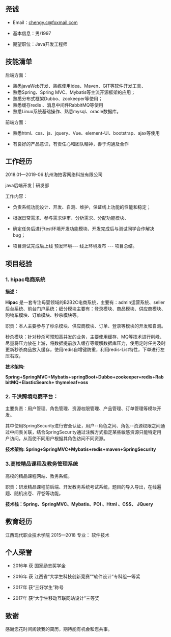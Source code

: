 ## 尧诚

- Email：[chengy.c@foxmail.com](mailto:chengy.c@foxmail.com)

- 基本信息：男/1997

- 期望职位：Java开发工程师

  


## **技能清单**

后端方面：

- 熟悉javaWeb开发、熟练使用idea、Maven、GIT等软件开发工具、
- 熟悉Spring、Spring MVC、Mybatis等主流开源框架的应用；
- 熟悉分布式框架Dubbo、zookeeper等使用；
- 熟悉缓存redis 、消息中间件RabbitMQ等使用
- 熟悉Linux系统基础操作、熟悉mysql、oracle数据库。


前端方面：

- 熟悉html、css、js、jquery、Vue、element-UI、bootstrap、ajax等使用

- 有良好的产品意识，有责任心和团队精神，善于沟通及合作

  

##   **工作经历**   

2018.01—2019-06    杭州海拍客网络科技有限公司

java后端开发 \| 研发部  

工作内容：

- 负责系统功能设计、开发、自测、维护，保证线上功能的性能和稳定；

- 根据日常需求、参与需求评审、分析需求、分配功能模块、

- 确定任务后进行test环境开发功能模块、开发完成后与测试同学合作解决bug；

- 项目测试完成后上线 预发环境--- 线上环境发布 --- 项目总结。

  

## 项目经验

### **1. hipac电商系统**   

**描述：** 

**Hipac** 是一套专注母婴领域的B2B2C电商系统，主要有：admin运营系统、seller后台系统、前台门户系统；细分模块主要有：登录模块、商品模块、供应商模块、购物车模块、订单模块、秒杀模块等。

职责：本人主要参与了秒杀模块、供应商模块、订单、登录等模块的开发和自测。 

秒杀模块：针对秒杀可预知高并发的业务，主要使用缓存、MQ等技术进行削峰、尽量将压力放在上游，将数据提前放入缓存等缓解数据库压力，使用定时任务及时更新秒杀商品放入缓存，使用redis自增键防重，利用redis-List特性，下单进行左压右取，

**技术架构:**

**Spring+SpringMVC+Mybatis+springBoot+Dubbo+zookeeper+redis+RabbitMQ+ElasticSearch+ thymeleaf+oss**

### **2.**  **千洪跨境电商平台：**


主要负责：用户管理、角色管理、资源权限管理、产品管理、订单管理等模块开发。

其中使用SpringSecurity进行安全认证，用户--角色之间、角色--资源权限之间通过中间表关联，结合SpringSecurity通过注解方式指定某些敏感资源只能特定用户访问，从而使不同用户根据其角色访问不同资源。

**技术架构: Spring+SpringMVC+Mybatis+redis+maven+SpringSecurity**

### 3.高校精品课程及教务管理系统

高校的精品课程网站、教务系统。

职责：研发精品课程前后端、开发教务系统考试系统，题目的导入导出，在线遍题、随机出卷、评卷等功能。

**技术栈：Spring、SpringMVC、Mybatis、POI 、Html 、CSS、 JQuery**



## 教育经历

江西现代职业技术学院      2015—2018            专业： 软件技术



##  个人荣誉

- 2016年 获 国家励志奖学金

- 2016年 获 江西省“大学生科技创新竞赛””软件设计”专科组一等奖

- 2017年 获“三好学生”称号

- 2017年 获“大学生移动互联网站设计”三等奖



##  致谢

感谢您花时间阅读我的简历，期待能有机会和您共事。

